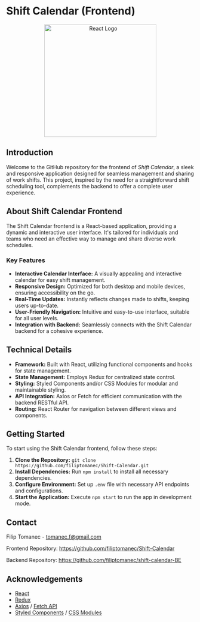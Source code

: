 # Shift Calendar (Frontend)

<p align="center">
  <a href="https://reactjs.org/" target="blank"><img src="https://reactjs.org/logo-og.png" width="300" alt="React Logo" /></a>
</p>

## Introduction

Welcome to the GitHub repository for the frontend of *Shift Calendar*, a sleek and responsive application designed for seamless management and sharing of work shifts. This project, inspired by the need for a straightforward shift scheduling tool, complements the backend to offer a complete user experience.

## About Shift Calendar Frontend

The Shift Calendar frontend is a React-based application, providing a dynamic and interactive user interface. It's tailored for individuals and teams who need an effective way to manage and share diverse work schedules.

### Key Features

- **Interactive Calendar Interface:** A visually appealing and interactive calendar for easy shift management.
- **Responsive Design:** Optimized for both desktop and mobile devices, ensuring accessibility on the go.
- **Real-Time Updates:** Instantly reflects changes made to shifts, keeping users up-to-date.
- **User-Friendly Navigation:** Intuitive and easy-to-use interface, suitable for all user levels.
- **Integration with Backend:** Seamlessly connects with the Shift Calendar backend for a cohesive experience.

## Technical Details

- **Framework:** Built with React, utilizing functional components and hooks for state management.
- **State Management:** Employs Redux for centralized state control.
- **Styling:** Styled Components and/or CSS Modules for modular and maintainable styling.
- **API Integration:** Axios or Fetch for efficient communication with the backend RESTful API.
- **Routing:** React Router for navigation between different views and components.

## Getting Started

To start using the Shift Calendar frontend, follow these steps:

1. **Clone the Repository:** `git clone https://github.com/filiptomanec/Shift-Calendar.git`
2. **Install Dependencies:** Run `npm install` to install all necessary dependencies.
3. **Configure Environment:** Set up `.env` file with necessary API endpoints and configurations.
4. **Start the Application:** Execute `npm start` to run the app in development mode.

## Contact

Filip Tomanec - tomanec.f@gmail.com

Frontend Repository: https://github.com/filiptomanec/Shift-Calendar

Backend Repository: https://github.com/filiptomanec/shift-calendar-BE

## Acknowledgements

- [React](https://reactjs.org/)
- [Redux](https://redux.js.org/)
- [Axios](https://axios-http.com/) / [Fetch API](https://developer.mozilla.org/en-US/docs/Web/API/Fetch_API)
- [Styled Components](https://styled-components.com/) / [CSS Modules](https://github.com/css-modules/css-modules)